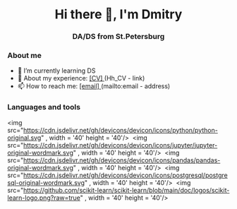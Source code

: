 
<div id = 'header' align = "center">
  <h1>Hi there 👋, I'm Dmitry</h1>
  <h3>DA/DS from St.Petersburg </h3>
</div>

    

### About me
- 🌱 I’m currently learning DS
- 👔 About my experience: <a href = 'https://spb.hh.ru/resume/674d8c2aff0c1b9d120039ed1f396f46673063'> [CV]  </a> (Hh_CV  - link)
- 📫 How to reach me: <a href = 'mailto:mainarchi@yandex.ru'> [email]  </a> (mailto:email - address)

### Languages and tools

<img src="https://cdn.jsdelivr.net/gh/devicons/devicon/icons/python/python-original.svg" , width = '40' height = '40'/>&nbsp;
<img src="https://cdn.jsdelivr.net/gh/devicons/devicon/icons/jupyter/jupyter-original-wordmark.svg" , width = '40' height = '40'/>&nbsp;
<img src="https://cdn.jsdelivr.net/gh/devicons/devicon/icons/pandas/pandas-original-wordmark.svg" , width = '40' height = '40'/>&nbsp;
<img src="https://cdn.jsdelivr.net/gh/devicons/devicon/icons/postgresql/postgresql-original-wordmark.svg" , width = '40' height = '40'/>&nbsp;
<img src="https://github.com/scikit-learn/scikit-learn/blob/main/doc/logos/scikit-learn-logo.png?raw=true" , width = '40' height = '40'/>&nbsp;                           
          

<!--
**purpoffler/purpoffler** is a ✨ _special_ ✨ repository because its `README.md` (this file) appears on your GitHub profile.

Here are some ideas to get you started:

- 🔭 I’m currently working on ...
- 🌱 I’m currently learning DA/DS
- 👯 I’m looking to collaborate on ...
- 🤔 I’m looking for help with ...
- 💬 Ask me about ...
- 📫 How to reach me: ...
- 😄 Pronouns: ...
- ⚡ Fun fact: ...
-->
